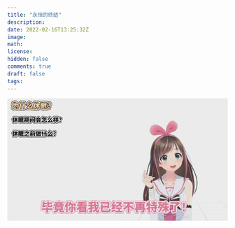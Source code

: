 ```yaml
---
title: "永恒的终结"
description: 
date: 2022-02-16T13:25:32Z
image: 
math: 
license: 
hidden: false
comments: true
draft: false
tags:
---
```

![绊爱宣布无限期停止活动](QQ图片20220216132558.jpg)
